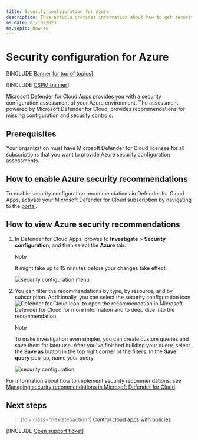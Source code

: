```yaml
---
title: Security configuration for Azure
description: This article provides information about how to get security configuration recommendations in Defender for Cloud Apps by integrating with Microsoft Defender for Cloud.
ms.date: 01/19/2023
ms.topic: how-to
---
```

# Security configuration for Azure

[!INCLUDE [Banner for top of topics](includes/banner.md)]

[!INCLUDE [CSPM banner](includes/cspm-banner.md)]

Microsoft Defender for Cloud Apps provides you with a security configuration assessment of your Azure environment. The assessment, powered by Microsoft Defender for Cloud, provides recommendations for missing configuration and security controls.

## Prerequisites

Your organization must have Microsoft Defender for Cloud licenses for all subscriptions that you want to provide Azure security configuration assessments.

## How to enable Azure security recommendations

To enable security configuration recommendations in Defender for Cloud Apps, activate your Microsoft Defender for Cloud subscription by navigating to the <a href="https://ms.portal.azure.com/#blade/Microsoft_Azure_Security/SecurityMenuBlade/0" target="_blank">portal</a>.

## How to view Azure security recommendations

1. In Defender for Cloud Apps, browse to **Investigate** > **Security configuration**, and then select the **Azure** tab.

    > [!NOTE]
    > It might take up to 15 minutes before your changes take effect.

    ![security configuration menu.](media/security-configuration-menu.png)

1. You can filter the recommendations by type, by resource, and by subscription. Additionally, you can select the security configuration icon ![Defender for Cloud icon.](media/asc-icon.png) to open the recommendation in Microsoft Defender for Cloud for more information and to deep dive into the recommendation.

    > [!NOTE]
    > To make investigation even simpler, you can create custom queries and save them for later use. After you've finished building your query, select the **Save as** button in the top right corner of the filters.  In the **Save query** pop-up, name your query.

    ![security configuration.](media/security-configuration-azure.png)

For information about how to implement security recommendations, see [Managing security recommendations in Microsoft Defender for Cloud](/azure/security-center/security-center-recommendations).

## Next steps

> [!div class="nextstepaction"]
> [Control cloud apps with policies](control-cloud-apps-with-policies.md)

[!INCLUDE [Open support ticket](includes/support.md)]
